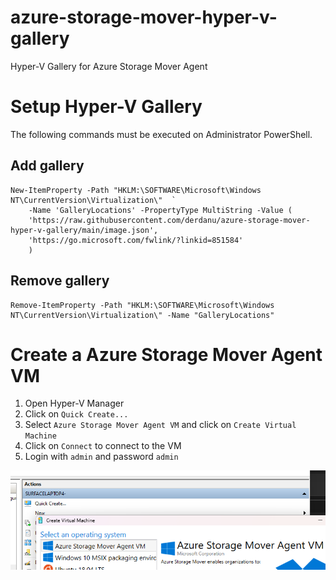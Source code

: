 # azure-storage-mover-hyper-v-gallery
Hyper-V Gallery for Azure Storage Mover Agent

# Setup Hyper-V Gallery
The following commands must be executed on Administrator PowerShell.

## Add gallery
    New-ItemProperty -Path "HKLM:\SOFTWARE\Microsoft\Windows NT\CurrentVersion\Virtualization\"  `
        -Name 'GalleryLocations' -PropertyType MultiString -Value (
        'https://raw.githubusercontent.com/derdanu/azure-storage-mover-hyper-v-gallery/main/image.json',
        'https://go.microsoft.com/fwlink/?linkid=851584'
        )


## Remove gallery
    Remove-ItemProperty -Path "HKLM:\SOFTWARE\Microsoft\Windows NT\CurrentVersion\Virtualization\" -Name "GalleryLocations"

# Create a Azure Storage Mover Agent VM
1. Open Hyper-V Manager
2. Click on `Quick Create...`
3. Select `Azure Storage Mover Agent VM` and click on `Create Virtual Machine`
4. Click on `Connect` to connect to the VM
5. Login with `admin` and password `admin`

![Hyper-V-Quick-Create-Gallery](Hyper-V-Quick-Create-Gallery.png)
